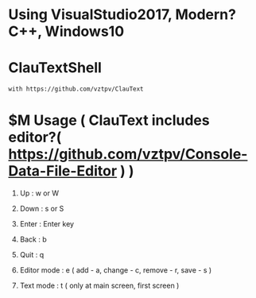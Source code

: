 # Using VisualStudio2017, Modern? C++, Windows10

# ClauTextShell
    with https://github.com/vztpv/ClauText 
 
# $M Usage ( ClauText includes editor?( https://github.com/vztpv/Console-Data-File-Editor ) )
  1. Up : w or W
  2. Down : s or S
  
  3. Enter : Enter key
  
  4. Back : b
  5. Quit : q
  
  6. Editor mode : e 
      ( add - a, change - c, remove - r, save - s )
  7. Text mode : t ( only at main screen, first screen )
  
  
